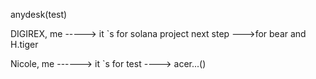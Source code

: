 anydesk(test)

  DIGIREX, me -----> it `s for solana project next step   --->for bear and H.tiger

  Nicole, me ------> it `s for test    ----> acer...()






